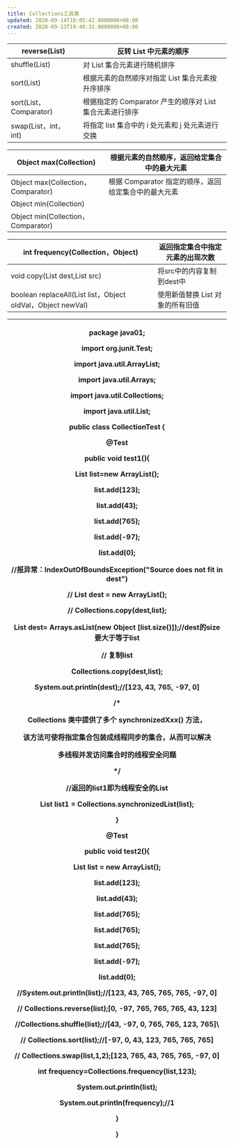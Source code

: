 ```yaml
---
title: Collections工具类
updated: 2020-09-14T18:05:42.0000000+08:00
created: 2020-09-13T19:40:33.0000000+08:00
---
```


| reverse(List)          | 反转 List 中元素的顺序                                   |
|------------------------|----------------------------------------------------------|
| shuffle(List)          | 对 List 集合元素进行随机排序                             |
| sort(List)             | 根据元素的自然顺序对指定 List 集合元素按升序排序         |
| sort(List，Comparator) | 根据指定的 Comparator 产生的顺序对 List 集合元素进行排序 |
| swap(List，int， int)  | 将指定 list 集合中的 i 处元素和 j 处元素进行交换         |

| Object max(Collection)             | 根据元素的自然顺序，返回给定集合中的最大元素         |
|------------------------------------|------------------------------------------------------|
| Object max(Collection，Comparator) | 根据 Comparator 指定的顺序，返回给定集合中的最大元素 |
| Object min(Collection)             |                                                     |
| Object min(Collection，Comparator) |                                                     |

| int frequency(Collection，Object)                           | 返回指定集合中指定元素的出现次数 |
|-------------------------------------------------------------|----------------------------------|
| void copy(List dest,List src)                               | 将src中的内容复制到dest中        |
| boolean replaceAll(List list，Object oldVal，Object newVal) | 使用新值替换 List 对象的所有旧值 |

<table>
<colgroup>
<col style="width: 100%" />
</colgroup>
<thead>
<tr class="header">
<th><p><strong>package java01;</strong></p>
<p></p>
<p><strong>import org.junit.Test;</strong></p>
<p></p>
<p><strong>import java.util.ArrayList;</strong></p>
<p><strong>import java.util.Arrays;</strong></p>
<p><strong>import java.util.Collections;</strong></p>
<p><strong>import java.util.List;</strong></p>
<p></p>
<p><strong>public class CollectionTest {</strong></p>
<p><strong>@Test</strong></p>
<p><strong>public void test1(){</strong></p>
<p><strong>List list=new ArrayList();</strong></p>
<p><strong>list.add(123);</strong></p>
<p><strong>list.add(43);</strong></p>
<p><strong>list.add(765);</strong></p>
<p><strong>list.add(-97);</strong></p>
<p><strong>list.add(0);</strong></p>
<p><strong>//报异常：IndexOutOfBoundsException("Source does not fit in dest")</strong></p>
<p><strong>// List dest = new ArrayList();</strong></p>
<p><strong>// Collections.copy(dest,list);</strong></p>
<p><strong>List dest= Arrays.asList(new Object [list.size()]);//dest的size要大于等于list</strong></p>
<p><strong>// 复制list</strong></p>
<p><strong>Collections.copy(dest,list);</strong></p>
<p><strong>System.out.println(dest);//[123, 43, 765, -97, 0]</strong></p>
<p></p>
<p><strong>/*</strong></p>
<p><strong>Collections 类中提供了多个 synchronizedXxx() 方法，</strong></p>
<p><strong>该方法可使将指定集合包装成线程同步的集合，从而可以解决</strong></p>
<p><strong>多线程并发访问集合时的线程安全问题</strong></p>
<p></p>
<p><strong>*/</strong></p>
<p><strong>//返回的list1即为线程安全的List</strong></p>
<p><strong>List list1 = Collections.synchronizedList(list);</strong></p>
<p><strong>}</strong></p>
<p><strong>@Test</strong></p>
<p><strong>public void test2(){</strong></p>
<p><strong>List list = new ArrayList();</strong></p>
<p><strong>list.add(123);</strong></p>
<p><strong>list.add(43);</strong></p>
<p><strong>list.add(765);</strong></p>
<p><strong>list.add(765);</strong></p>
<p><strong>list.add(765);</strong></p>
<p><strong>list.add(-97);</strong></p>
<p><strong>list.add(0);</strong></p>
<p><strong>//System.out.println(list);//[123, 43, 765, 765, 765, -97, 0]</strong></p>
<p><strong>// Collections.reverse(list);[0, -97, 765, 765, 765, 43, 123]</strong></p>
<p><strong>//Collections.shuffle(list);//[43, -97, 0, 765, 765, 123, 765]\</strong></p>
<p><strong>// Collections.sort(list);//[-97, 0, 43, 123, 765, 765, 765]</strong></p>
<p><strong>// Collections.swap(list,1,2);[123, 765, 43, 765, 765, -97, 0]</strong></p>
<p></p>
<p><strong>int frequency=Collections.frequency(list,123);</strong></p>
<p><strong>System.out.println(list);</strong></p>
<p><strong>System.out.println(frequency);//1</strong></p>
<p></p>
<p><strong>}</strong></p>
<p></p>
<p><strong>}</strong></p></th>
</tr>
</thead>
<tbody>
</tbody>
</table>
